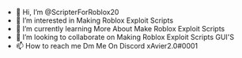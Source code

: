 - 👋 Hi, I’m @ScripterForRoblox20
- 👀 I’m interested in Making Roblox Exploit Scripts
- 🌱 I’m currently learning More About Make Roblox Exploit Scripts
- 💞️ I’m looking to collaborate on Making Roblox Exploit Scripts GUI'S
- 📫 How to reach me Dm Me On Discord xAvier2.0#0001

<!---
ScripterForRoblox20/ScripterForRoblox20 is a ✨ special ✨ repository because its `README.md` (this file) appears on your GitHub profile.
You can click the Preview link to take a look at your changes.
--->
